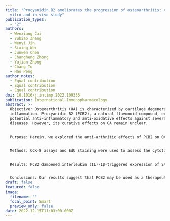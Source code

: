 ```yaml
---
title: "Procyanidin B2 ameliorates the progression of osteoarthritis: An in
  vitro and in vivo study"
publication_types:
  - "2"
authors:
  - Wenxiang Cai
  - Yubiao Zhang
  - Wenyi Jin
  - Sixing Wei
  - Junwen Chen
  - Changheng Zhong
  - Yujian Zhong
  - Chang Tu
  - Hao Peng
author_notes:
  - Equal contribution
  - Equal contribution
  - Equal contribution
doi: 10.1016/j.intimp.2022.109336
publication: International Immunopharmacology
abstract: >-
  Objective: Osteoarthritis (OA) is characterized by cartilage degeneration and
  inflammation. Procyanidin B2 (PCB2), a natural flavonoid compound, exhibits
  potential anti-inflammatory and anti-oxidative effects against several
  diseases. However, its curative effects on OA remain unclear.


  Purpose: Herein, we explored the anti-arthritic effects of PCB2 on OA onset and progress and its potential mechanism.


  Methods: CCK-8 assays and EdU staining were used to assess the cytotoxic effects and cell proliferation activity of PCB2. Flow cytometry was used to detect apoptosis in chondrocytes. ELISA, qPCR, and western blotting, were applied to explore the expression of apoptosis and senescence-associated secretion phenotype (SASP) factors. The Nrf2/NF-κB signaling cascade was explored using immunofluorescence and western blotting. Additionally, we silenced the Nrf2 gene using siRNAs to verify its function in PCB2 regulation of senescence and apoptosis phenotypes. Safranin O-Fast Green (SO) and immunohistochemical staining were used to explore the effects of PCB2 on OA model rats.


  Results: PCB2 dampened interleukin (IL)-1β-triggered expression of SASP factors in vitro. Additionally, PCB2 diminished IL-1β-triggered destruction of the extracellular matrix (ECM) via downregulating the expression of MMPs, while upregulating the expression of collagen II and aggrecan. In addition, PCB2 treatment reduced IL-1β-induced apoptosis of chondrocytes. Mechanistically, PCB2 could attenuated chondrocyte senescence in vitro via the Nrf2/NF-κB pathway. Moreover, PCB2 exhibited anti-apoptotic properties via the Nrf2/BAX/Bcl-2 pathway. PCB2 alleviated knee cartilage degeneration in an OA rat model.


  Conclusions: Our results suggest that PCB2 may be used as a therapeutic agent for OA.
draft: false
featured: false
image:
  filename: ""
  focal_point: Smart
  preview_only: false
date: 2022-12-15T11:03:00.000Z
---
```


